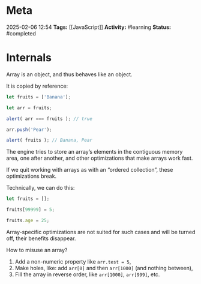 # Meta
2025-02-06 12:54
**Tags:** [[JavaScript]]
**Activity:** #learning 
**Status:** #completed 

# Internals
Array is an object, and thus behaves like an object.

It is copied by reference:
```JavaScript title:example.js
let fruits = ['Banana'];

let arr = fruits;

alert( arr === fruits ); // true

arr.push('Pear');

alert( fruits ); // Banana, Pear
```

The engine tries to store an array’s elements in the contiguous memory area, one after another, and other optimizations that make arrays work fast.

If we quit working with arrays as with an “ordered collection”, these optimizations break.

Technically, we can do this:
```JavaScript title:example.js
let fruits = [];

fruits[99999] = 5;

fruits.age = 25;
```

Array-specific optimizations are not suited for such cases and will be turned off, their benefits disappear.

How to misuse an array?
1. Add a non-numeric property like `arr.test = 5`,
2. Make holes, like: add `arr[0]` and then `arr[1000]` (and nothing between),
3. Fill the array in reverse order, like `arr[1000]`, `arr[999]`, etc.
